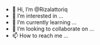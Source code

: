 - 👋 Hi, I’m @Rizalattoriq
- 👀 I’m interested in ...
- 🌱 I’m currently learning ...
- 💞️ I’m looking to collaborate on ...
- 📫 How to reach me ...

<!---
Rizalattoriq/Rizalattoriq is a ✨ special ✨ repository because its `README.md` (this file) appears on your GitHub profile.
You can click the Preview link to take a look at your changes.
--->
